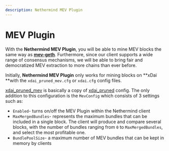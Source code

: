 ```yaml
---
description: Nethermind MEV Plugin
---
```


# MEV Plugin

With the **Nethermind MEV Plugin**, you will be able to mine MEV blocks the same way as [**mev-geth**](https://github.com/flashbots/mev-geth). Furthermore, since our client supports a wide range of consensus mechanisms, we will be able to bring fair and democratized MEV extraction to more chains than ever before.

Initially, **Nethermind MEV Plugin** only works for mining blocks on **xDai **with the `xdai_pruned_mev.cfg` or `xdai.cfg` config files.

[xdai\_pruned\_mev](https://github.com/NethermindEth/nethermind/blob/master/src/Nethermind/Nethermind.Runner/configs/xdai\_pruned\_mev.cfg) is basically a copy of [xdai\_pruned](https://github.com/NethermindEth/nethermind/blob/master/src/Nethermind/Nethermind.Runner/configs/xdai\_pruned.cfg) config. The only addition to this configuration is the `MevConfig` which consists of 3 settings such as:

* `Enabled`- turns on/off the MEV Plugin within the Nethermind client
* `MaxMergedBundles`- represents the maximum bundles that can be included in a single block. The client will produce and compare several blocks, with the number of bundles ranging from `0` to `MaxMergedBundles`, and select the most profitable one.
* `BundlePoolSize`- a maximum number of MEV bundles that can be kept in memory by clients
